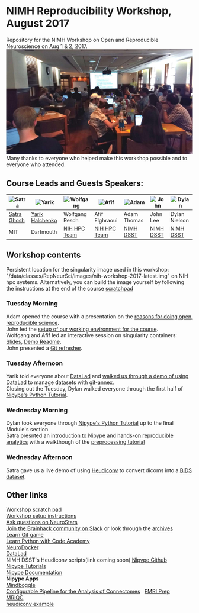 # NIMH Reproducibility Workshop, August 2017
Repository for the NIMH Workshop on Open and Reproducible Neuroscience on Aug 1 &amp; 2, 2017.  
![Full house at the Reproducibility Workshop](images/workshop.jpg)  
Many thanks to everyone who helped make this workshop possible and to everyone who attended.
## Course Leads and Guests Speakers:
![Satra](images/satra-ghosh.jpg) | ![Yarik](images/yarik-halchenko.jpg) | ![Wolfgang](images/wolfgang-resch.jpg) | ![Afif](images/afif-elghraoui.jpg) | ![Adam](images/adam-thomas.jpg) | ![John](images/john-lee.jpg) | ![Dylan](images/dylan-nielson.jpg)
--- | --- | --- | --- | --- | --- | ---  
[Satra Ghosh](http://satra.cogitatum.org/) | [Yarik Halchenko](http://haxbylab.dartmouth.edu/ppl/yarik.html) | Wolfgang Resch | Afif Elghraoui | Adam Thomas | John Lee | Dylan Nielson
MIT | Dartmouth | [NIH HPC Team](http://hpc.nih.gov/) | [NIH HPC Team](http://hpc.nih.gov/) | [NIMH DSST](https://cmn.nimh.nih.gov/dsst) | [NIMH DSST](https://cmn.nimh.nih.gov/dsst) | [NIMH DSST](https://cmn.nimh.nih.gov/dsst)

## Workshop contents

Persistent location for the singularity image used in this workshop: "/data/classes/RepNeurSci/images/nih-workshop-2017-latest.img" on NIH hpc systems. Alternatively, you can build the image yourself by following the instructions at the end of the course [scratchpad](https://docs.google.com/document/d/1jqSoF5R3G355cn8u5yxx6hcl1Vu_NbLMe8wMurQjcqE/edit?usp=sharing)

### Tuesday Morning
Adam opened the course with a presentation on the [reasons for doing open, reproducible science](materials/ReproCourseIntro_Aug.pdf).  
John led the [setup of our working environment for the course](materials/course_setup.ipynb).  
Wolfgang and Afif led an interactive session on singularity containers: [Slides](https://hpc.nih.gov/training/handouts/170801_singularity.svg#1_0), [Demo Readme](https://hpc.nih.gov/training/handouts/170801_singularity_demo.html).  
John presented a [Git refresher]().

### Tuesday Afternoon

Yarik told everyone about [DataLad](http://datalad.org/) and [walked us through a demo of using DataLad](/materials/repro2017-datalad-Halchenko.pdf) to manage datasets with [git-annex](https://git-annex.branchable.com/).  
Closing out the Tuesday, Dylan walked everyone through the first half of [Nipype's Python Tutorial](https://djarecka.github.io/nipype_tutorial/notebooks/introduction_python.html).

### Wednesday Morning

Dylan took everyone through [Nipype's Python Tutorial](https://djarecka.github.io/nipype_tutorial/notebooks/introduction_python.html) up to the final Module's section.  
Satra presnted an [introduction to Nipype](materials/nipype.pdf) and [hands-on reproducible analytics](materials/nipype-1.pdf) with a walkthough of the [preprocessing tutorial](https://djarecka.github.io/nipype_tutorial/notebooks/example_preprocessing.html)

### Wednesday Afternoon

Satra gave us a live demo of using [Heudiconv](https://github.com/nipy/heudiconv) to convert dicoms into a [BIDS dataset](http://bids.neuroimaging.io/).

## Other links

[Workshop scratch pad](https://docs.google.com/document/d/1jqSoF5R3G355cn8u5yxx6hcl1Vu_NbLMe8wMurQjcqE/edit?usp=sharing)  
[Workshop setup instructions](https://docs.google.com/document/d/11Byl0wZ5FSqaj3lhMPlDmwaFUP-xQ8Cm8EgNEaBjmgw/edit?usp=sharing)  
[Ask questions on NeuroStars](https://neurostars.org)  
[Join the Brainhack community on Slack](https://brainhack-slack-invite.herokuapp.com/) or look through the [archives](https://brainhack.slackarchive.io/general/)  
[Learn Git game](learngitbranching.js.org)  
[Learn Python with Code Academy](https://www.codecademy.com/learn/python)  
[NeuroDocker](https://github.com/kaczmarj/neurodocker)  
[DataLad](http://datalad.org/)  
NIMH DSST's Heudiconv scripts(link coming soon)
[Nipype Github](https://github.com/nipy/nipype)  
[Nipype Tutorials](https://djarecka.github.io/nipype_tutorial/)  
[Nipype Documentation](https://nipype.readthedocs.io/en/latest/)  
**Nipype Apps**  
[Mindboggle](https://mindboggle.readthedocs.io/en/latest/)  
[Configurable Pipeline for the Analysis of Connectomes](https://fcp-indi.github.io/)  
[FMRI Prep](https://fmriprep.readthedocs.io/en/stable/index.html)   
[MRIQC](https://mriqc.readthedocs.io/en/stable/)  
[heudiconv example](https://github.com/leej3/heudiconv_examples)




